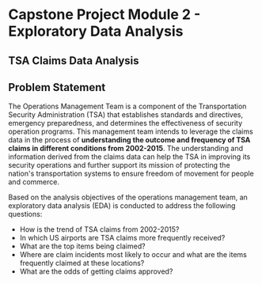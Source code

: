 # Capstone Project Module 2 - Exploratory Data Analysis
## TSA Claims Data Analysis

## Problem Statement
The Operations Management Team is a component of the Transportation Security Administration (TSA) that establishes standards and directives, emergency preparedness, and determines the effectiveness of security operation programs. This management team intends to leverage the claims data in the process of **understanding the outcome and frequency of TSA claims in different conditions from 2002-2015**. The understanding and information derived from the claims data can help the TSA in improving its security operations and further support its mission of protecting the nation's transportation systems to ensure freedom of movement for people and commerce.

Based on the analysis objectives of the operations management team, an exploratory data analysis (EDA) is conducted to address the following questions:
* How is the trend of TSA claims from 2002-2015? 
* In which US airports are TSA claims more frequently received?
* What are the top items being claimed? 
* Where are claim incidents most likely to occur and what are the items frequently claimed at these locations? 
* What are the odds of getting claims approved?
